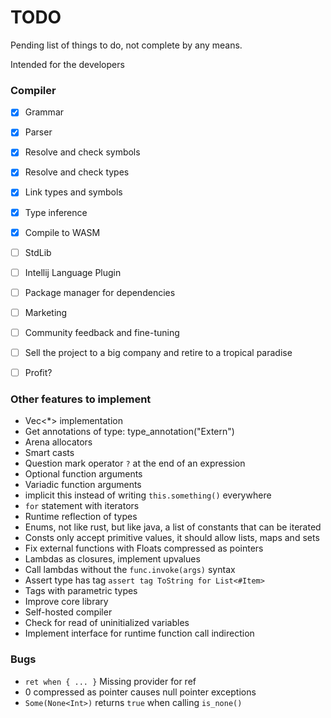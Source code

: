 # TODO

Pending list of things to do, not complete by any means.

Intended for the developers

### Compiler

- [x] Grammar
- [x] Parser
- [x] Resolve and check symbols
- [x] Resolve and check types
- [x] Link types and symbols
- [x] Type inference
- [x] Compile to WASM
- [ ] StdLib
- [ ] Intellij Language Plugin
- [ ] Package manager for dependencies
- [ ] Marketing
- [ ] Community feedback and fine-tuning
- [ ] Sell the project to a big company and retire to a tropical paradise
- [ ] Profit?


### Other features to implement
- Vec<*> implementation
- Get annotations of type: type_annotation<Box>("Extern")
- Arena allocators
- Smart casts
- Question mark operator `?` at the end of an expression
- Optional function arguments
- Variadic function arguments
- implicit this instead of writing `this.something()` everywhere
- `for` statement with iterators
- Runtime reflection of types
- Enums, not like rust, but like java, a list of constants that can be iterated
- Consts only accept primitive values, it should allow lists, maps and sets
- Fix external functions with Floats compressed as pointers
- Lambdas as closures, implement upvalues
- Call lambdas without the `func.invoke(args)` syntax
- Assert type has tag `assert tag ToString for List<#Item>`
- Tags with parametric types
- Improve core library
- Self-hosted compiler
- Check for read of uninitialized variables
- Implement interface for runtime function call indirection

### Bugs
- `ret when { ... }` Missing provider for ref
- 0 compressed as pointer causes null pointer exceptions
- `Some(None<Int>)` returns `true` when calling `is_none()`